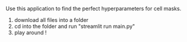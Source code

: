 Use this application to find the perfect hyperparameters for cell masks. 

1) download all files into a folder
2) cd into the folder and run "streamlit run main.py"
3) play around !
